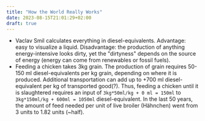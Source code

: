 ```yaml
---
title: "How the World Really Works"
date: 2023-08-15T21:01:29+02:00
draft: true
---
```


* Vaclav Smil calculates everything in diesel-equivalents. Advantage: easy to visualize a liquid. Disadvantage: the production of anything energy-intensive looks dirty, yet the "dirtyness" depends on the source of energy (energy can come from renewables or fossil fuels).
* Feeding a chicken takes 3kg grain. The production of grain requires 50-150 ml diesel-equivalents per kg grain, depending on where it is produced. Additional transportation can add up to +700 ml diesel-equivalent per kg of transported good(?). Thus, feeding a chicken until it is slaughtered requires an input of `3kg*50ml/kg + 0 ml = 150ml` to `3kg*150ml/kg + 600ml = 1050ml` diesel-equivalent. 
In the last 50 years, the amount of feed needed per unit of live broiler (Hähnchen) went from 3 units to 1.82 units (~half).


